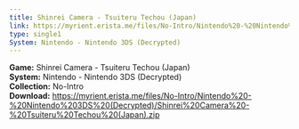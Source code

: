 ```yaml
---
title: Shinrei Camera - Tsuiteru Techou (Japan)
link: https://myrient.erista.me/files/No-Intro/Nintendo%20-%20Nintendo%203DS%20(Decrypted)/Shinrei%20Camera%20-%20Tsuiteru%20Techou%20(Japan).zip
type: single1
System: Nintendo - Nintendo 3DS (Decrypted)
---
```

<b>Game:</b> Shinrei Camera - Tsuiteru Techou (Japan)<br>
<b>System:</b> Nintendo - Nintendo 3DS (Decrypted)<br>
<b>Collection:</b> No-Intro<br>
<b>Download:</b> https://myrient.erista.me/files/No-Intro/Nintendo%20-%20Nintendo%203DS%20(Decrypted)/Shinrei%20Camera%20-%20Tsuiteru%20Techou%20(Japan).zip